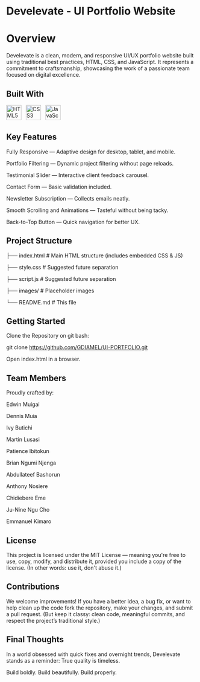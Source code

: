 # Develevate - UI Portfolio Website
# Overview
Develevate is a clean, modern, and responsive UI/UX portfolio website built using traditional best practices, HTML, CSS, and JavaScript.
It represents a commitment to craftsmanship, showcasing the work of a passionate team focused on digital excellence.

## Built With

<p align="block">
  <img src="https://cdn.jsdelivr.net/gh/devicons/devicon/icons/html5/html5-original.svg" alt="HTML5" width="40" height="40"/>
  &nbsp;
  <img src="https://cdn.jsdelivr.net/gh/devicons/devicon/icons/css3/css3-original.svg" alt="CSS3" width="40" height="40"/>
  &nbsp;
  <img src="https://cdn.jsdelivr.net/gh/devicons/devicon/icons/javascript/javascript-original.svg" alt="JavaScript" width="40" height="40"/>
</p>

## Key Features
Fully Responsive — Adaptive design for desktop, tablet, and mobile.

Portfolio Filtering — Dynamic project filtering without page reloads.

Testimonial Slider — Interactive client feedback carousel.

Contact Form — Basic validation included.

Newsletter Subscription — Collects emails neatly.

Smooth Scrolling and Animations — Tasteful without being tacky.

Back-to-Top Button — Quick navigation for better UX.

## Project Structure

├── index.html         # Main HTML structure (includes embedded CSS & JS)

├── style.css          # Suggested future separation

├── script.js          # Suggested future separation

├── images/            # Placeholder images

└── README.md          # This file

## Getting Started
Clone the Repository on git bash:

git clone https://github.com/GDIAMEL/UI-PORTFOLIO.git

Open index.html in a browser.

## Team Members

Proudly crafted by:

Edwin Muigai

Dennis Muia

Ivy Butichi

Martin Lusasi

Patience Ibitokun

Brian Ngumi Njenga

Abdullateef Bashorun

Anthony Nosiere

Chidiebere Eme

Ju-Nine Ngu Cho

Emmanuel Kimaro 


## License

This project is licensed under the MIT License — meaning you're free to use, copy, modify, and distribute it, provided you include a copy of the license.
(In other words: use it, don't abuse it.)

## Contributions

We welcome improvements!
If you have a better idea, a bug fix, or want to help clean up the code  fork the repository, make your changes, and submit a pull request.
(But keep it classy: clean code, meaningful commits, and respect the project’s traditional style.)

## Final Thoughts
In a world obsessed with quick fixes and overnight trends, Develevate stands as a reminder:
True quality is timeless.

Build boldly. Build beautifully. Build properly.
